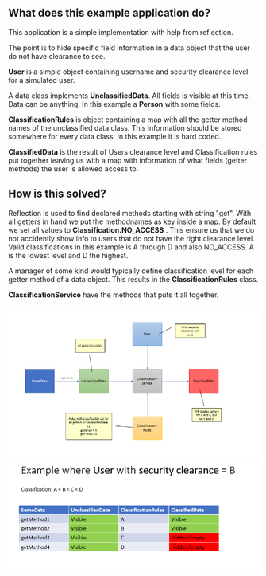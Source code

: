 ## What does this example application do?

This application is a simple implementation with help from reflection.

The point is to hide specific field information in a data object that the user do not have clearance to see.

**User** is a simple object containing username and security clearance level for a simulated user.

A data class implements **UnclassifiedData**. All fields is visible at this time.
Data can be anything. In this example a **Person** with some fields.

**ClassificationRules** is object containing a map with all the getter method names of the unclassified data class.
This information should be stored somewhere for every data class. In this example it is hard coded. 

**ClassifiedData** is the result of Users clearance level and Classification rules put together leaving us with a map with
information of what fields (getter methods) the user is allowed access to.

## How is this solved?
Reflection is used to find declared methods starting with string "get". With all getters in hand we put the methodnames as key inside a map. By default we set all values to **Classification.NO_ACCESS** . This ensure us that we do not accidently show info to users that do not have the right clearance level.
Valid classifications in this example is A through D and also NO_ACCESS. A is the lowest level and D the highest.

A manager of some kind would typically define classification level for each getter method of a data object. This results in the **ClassificationRules** class. 

**ClassificationService** have the methods that puts it all together. 

![model](readme/model.png)
![table](readme/table.png)
